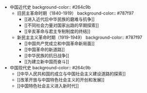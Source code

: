 - 中国近代史
  background-color:: #264c9b
	- 旧民主革命时期（1840-1919）
	  background-color:: #787f97
		- [[进入近代后中华民族的磨难与抗争]]
		- [[不同社会力量对国家出路的早期探索]]
		- [[辛亥革命与君主专制制度的终结]]
	- 新民主主义革命时期（1919-1949）
	  background-color:: #787f97
		- [[中国共产党成立和中国革命新局面]]
		- [[中国革命的新道路]]
		- [[中华民族的抗日战争]]
		- [[为建立新中国而奋斗]]
- 中国现代史
  background-color:: #264c9b
	- [[中华人民共和国的成立与中国社会主义建设道路的探索]]
	- [[改革开放与中国特色社会主义的开创和发展]]
	- [[中国特色社会主义进入新时代]]